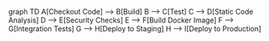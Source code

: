 graph TD
    A[Checkout Code] --> B[Build]
    B --> C[Test]
    C --> D[Static Code Analysis]
    D --> E[Security Checks]
    E --> F[Build Docker Image]
    F --> G[Integration Tests]
    G --> H[Deploy to Staging]
    H --> I[Deploy to Production]